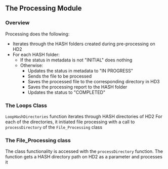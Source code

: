 ## The Processing Module

### Overview

Processing does the following:

- Iterates through the HASH folders created during pre-processing on HD2
- For each HASH folder:
    - If the status in metadata is not "INITIAL" does nothing
    - Otherwise:
        - Updates the status in metadata to "IN PROGRESS"
        - Sends the file to be processed
        - Saves the processed file to the corresponding directory in HD3
        - Saves the processing report to the HASH folder
        - Updates the status to "COMPLETED"

### The Loops Class

`LoopHashDirectories` function iterates through HASH directories of HD2
For each of the directories, it initiated file processing with a call to `processDirectory` of the `File_Processing` class

### The File_Processing class

The class functionality is accessed with the `processDirectory` function.
The function gets a HASH directory path on HD2 as a parameter and processes it